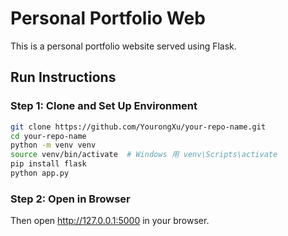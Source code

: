 # Personal Portfolio Web
This is a personal portfolio website served using Flask.

## Run Instructions
### Step 1: Clone and Set Up Environment
```bash
git clone https://github.com/YourongXu/your-repo-name.git
cd your-repo-name
python -m venv venv
source venv/bin/activate  # Windows 用 venv\Scripts\activate
pip install flask
python app.py
``` 

### Step 2: Open in Browser
Then open http://127.0.0.1:5000 in your browser.
